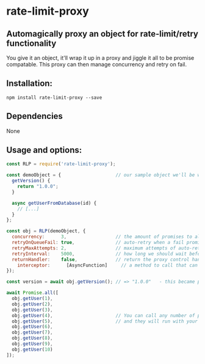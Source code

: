 # rate-limit-proxy
## Automagically proxy an object for rate-limit/retry functionality
You give it an object, it'll wrap it up in a proxy and jiggle it all to be promise compatable. This proxy can then manage concurrency and retry on fail.

## Installation:
```
npm install rate-limit-proxy --save
```

## Dependencies
None

## Usage and options:
```js
const RLP = require('rate-limit-proxy');

const demoObject = {                    // our sample object we'll be working with.
  getVersion() {
    return "1.0.0";
  }

  async getUserFromDatabase(id) {
    // [...]
  }
};

const obj = RLP(demoObject, {
  concurrency:      3,                  // the amount of promises to allow running at once
  retryOnQueueFail: true,               // auto-retry when a fail promise occurs
  retryMaxAttempts: 2,                  // maximum attempts of auto-retry
  retryInterval:    5000,               // how long we should wait before a retry
  returnHandler:    false,              // return the proxy control handler, instead of the proxied object
	interceptor:      [AsyncFunction]     // a method to call that can modify the value of resolve data
});

const version = await obj.getVersion(); // => "1.0.0"   - this became promise driven automatically

await Promise.all([
  obj.getUser(1),
  obj.getUser(2),
  obj.getUser(3),
  obj.getUser(4),                       // You can call any number of promise simultaneously
  obj.getUser(5),                       // and they will run with your desired options :)
  obj.getUser(6),
  obj.getUser(7),
  obj.getUser(8),
  obj.getUser(9),
  obj.getUser(10)
]);
```
